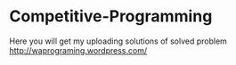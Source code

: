 # Competitive-Programming

Here you will get my uploading solutions of solved problem
http://waprograming.wordpress.com/
